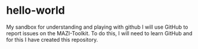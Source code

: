 # hello-world
My sandbox for understanding and playing with github
I will use GitHub to report issues on the MAZI-Toolkit. To do this, I will need to learn GitHub and for this I have created this repository.
